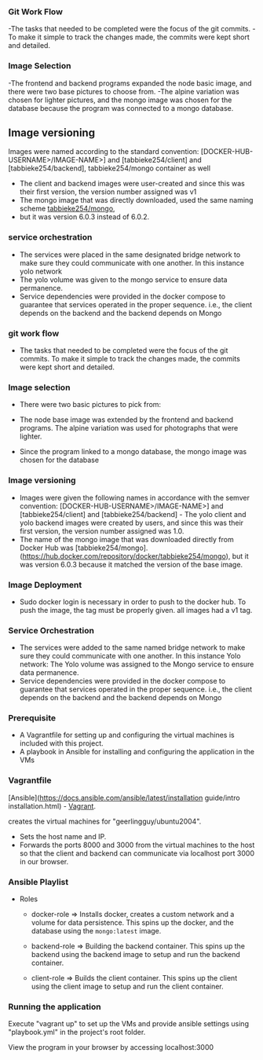 ### Git Work Flow
-The tasks that needed to be completed were the focus of the git commits. 
-To make it simple to track the changes made, the commits were kept short and detailed.

### Image Selection
-The frontend and backend programs expanded the node basic image, and there were two base pictures to choose from. 
-The alpine variation was chosen for lighter pictures, and the mongo image was chosen for the database because the program was connected to a mongo database.

## Image versioning
Images were named according to the standard convention: [DOCKER-HUB-USERNAME>/IMAGE-NAME>] and [tabbieke254/client] and [tabbieke254/backend], tabbieke254/mongo container as well 
- The client and backend images were user-created and since this was their first version, the version number assigned was v1 
- The mongo image that was directly downloaded, used the same naming scheme [tabbieke254/mongo](https://hub.docker.com/repository/docker/tabbieke254/mongo),
- but it was version 6.0.3 instead of 6.0.2.

### service orchestration
- The services were placed in the same designated bridge network to make sure they could communicate with one another. In this instance yolo network
- The yolo volume was given to the mongo service to ensure data permanence.
- Service dependencies were provided in the docker compose to guarantee that services operated in the proper sequence. i.e., the client depends on the backend and the backend depends on Mongo

### git work flow
- The tasks that needed to be completed were the focus of the git commits. To make it simple to track the changes made, the commits were kept short and detailed.

### Image selection
- There were two basic pictures to pick from:

- The node base image was extended by the frontend and backend programs. The alpine variation was used for photographs that were lighter.

- Since the program linked to a mongo database, the mongo image was chosen for the database

### Image versioning

- Images were given the following names in accordance with the semver convention: [DOCKER-HUB-USERNAME>/IMAGE-NAME>] and [tabbieke254/client] and [tabbieke254/backend] - The yolo client and yolo backend images were created by users, and since this was their first version, the version number assigned was 1.0.
- The name of the mongo image that was downloaded directly from Docker Hub was [tabbieke254/mongo].
(https://hub.docker.com/repository/docker/tabbieke254/mongo), but it was version 6.0.3 because it matched the version of the base image.

### Image Deployment
- Sudo docker login is necessary in order to push to the docker hub. To push the image, the tag must be properly given. all images had a v1 tag.

### Service Orchestration
- The services were added to the same named bridge network to make sure they could communicate with one another. In this instance Yolo network: The Yolo volume was assigned to the Mongo service to ensure data permanence.
- Service dependencies were provided in the docker compose to guarantee that services operated in the proper sequence. i.e., the client depends on the backend and the backend depends on Mongo

### Prerequisite
- A Vagrantfile for setting up and configuring the virtual machines is included with this project.
- A playbook in Ansible for installing and configuring the application in the VMs

### Vagrantfile
[Ansible](https://docs.ansible.com/ansible/latest/installation guide/intro installation.html) - [Vagrant](https://developer.hashicorp.com/vagrant/docs/installation).


creates the virtual machines for "geerlingguy/ubuntu2004".
- Sets the host name and IP.
- Forwards the ports 8000 and 3000 from the virtual machines to the host so that the client and backend can communicate via localhost port 3000 in our browser.


### Ansible Playlist

- Roles

  - docker-role   =>  Installs docker, creates a custom network and a volume for data persistence.
                      This spins up the docker, and the database using the `mongo:latest` image.

  - backend-role  =>  Building the backend container.
                      This spins up the backend using the backend image to setup and run the backend container. 

  - client-role   =>  Builds the client container.
                      This spins up the client using the client image to setup and run the client container.

### Running the application

Execute "vagrant up" to set up the VMs and provide ansible settings using "playbook.yml" in the project's root folder.

View the program in your browser by accessing localhost:3000